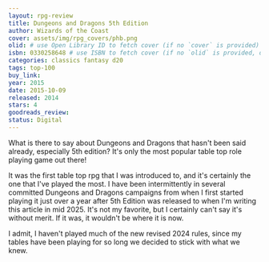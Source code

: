 ```yaml
---
layout: rpg-review
title: Dungeons and Dragons 5th Edition
author: Wizards of the Coast
cover: assets/img/rpg_covers/phb.png
olid: # use Open Library ID to fetch cover (if no `cover` is provided)
isbn: 0330258648 # use ISBN to fetch cover (if no `olid` is provided, dashes are optional)
categories: classics fantasy d20
tags: top-100
buy_link:
year: 2015
date: 2015-10-09
released: 2014
stars: 4
goodreads_review:
status: Digital
---
```


What is there to say about Dungeons and Dragons that hasn't been said already, especially 5th edition? It's only the most popular table top role playing game out there!

It was the first table top rpg that I was introduced to, and it's certainly the one that I've played the most. I have been intermittently in several committed Dungeons and Dragons campaigns from when I first started playing it just over a year after 5th Edition was released to when I'm writing this article in mid 2025. It's not my favorite, but I certainly can't say it's without merit. If it was, it wouldn't be where it is now.

I admit, I haven't played much of the new revised 2024 rules, since my tables have been playing for so long we decided to stick with what we knew.